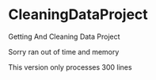 # CleaningDataProject
Getting And Cleaning Data Project


Sorry ran out of time and memory

This version only processes 300 lines

